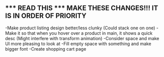 *** READ THIS ***
MAKE THESE CHANGES!!!
IT IS IN ORDER OF PRIORITY
-
-Make product listing design better/less clunky (Could stack one on one)
-Make it so that when you hover over a product in main, it shows a quick desc (Might interfere with transform animation)
-Consider space and make UI more pleasing to look at
-Fill empty space with something and make bigger font
-Create shopping cart page
